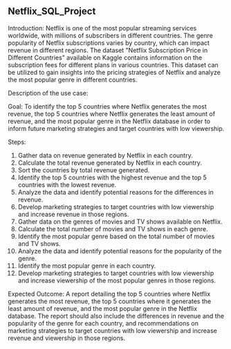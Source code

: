 ## Netflix_SQL_Project

Introduction:
Netflix is one of the most popular streaming services worldwide, with millions of subscribers in different countries. The genre popularity of Netflix subscriptions varies by country, which can impact revenue in different regions. The dataset "Netflix Subscription Price in Different Countries" available on Kaggle contains information on the subscription fees for different plans in various countries. This dataset can be utilized to gain insights into the pricing strategies of Netflix and analyze the most popular genre in different countries. 
 
Description of the use case:

Goal: To identify the top 5 countries where Netflix generates the most revenue, the top 5 countries where Netflix generates the least amount of revenue, and the most popular genre in the Netflix database in order to inform future marketing strategies and target countries with low viewership.

Steps:

1. Gather data on revenue generated by Netflix in each country.
2. Calculate the total revenue generated by Netflix in each country.
3. Sort the countries by total revenue generated.
4. Identify the top 5 countries with the highest revenue and the top 5 countries with the lowest revenue.
5. Analyze the data and identify potential reasons for the differences in revenue.
6. Develop marketing strategies to target countries with low viewership and increase revenue in those regions.
7. Gather data on the genres of movies and TV shows available on Netflix.
8. Calculate the total number of movies and TV shows in each genre.
9. Identify the most popular genre based on the total number of movies and TV shows.
10. Analyze the data and identify potential reasons for the popularity of the genre.
11. Identify the most popular genre in each country.
12. Develop marketing strategies to target countries with low viewership and increase viewership of the most popular genres in those regions.

Expected Outcome: A report detailing the top 5 countries where Netflix generates the most revenue, the top 5 countries where it generates the least amount of revenue, and the most popular genre in the Netflix database. The report should also include the differences in revenue and the popularity of the genre for each country, and recommendations on marketing strategies to target countries with low viewership and increase revenue and viewership in those regions. 
